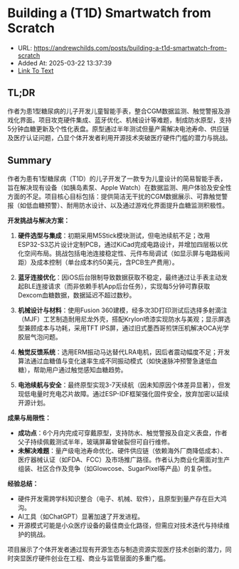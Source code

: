 # Building a (T1D) Smartwatch from Scratch
- URL: https://andrewchilds.com/posts/building-a-t1d-smartwatch-from-scratch
- Added At: 2025-03-22 13:37:39
- [Link To Text](2025-03-22-building-a-(t1d)-smartwatch-from-scratch_raw.md)

## TL;DR


作者为患1型糖尿病的儿子开发儿童智能手表，整合CGM数据监测、触觉警报及游戏化界面。项目攻克硬件集成、蓝牙优化、机械设计等难题，制成防水原型，支持5分钟血糖更新及个性化表盘。原型通过半年测试但量产需解决电池寿命、供应链及医疗认证问题，凸显个体开发者利用开源技术突破医疗硬件门槛的潜力与挑战。

## Summary


作者为患有1型糖尿病（T1D）的儿子开发了一款专为儿童设计的简易智能手表，旨在解决现有设备（如胰岛素泵、Apple Watch）在数据监测、用户体验及安全性方面的不足。项目核心目标包括：提供简洁无干扰的CGM数据展示、可靠触觉警报（如低血糖预警）、耐用防水设计、以及通过游戏化界面提升血糖监测积极性。

**开发挑战与解决方案：**
1. **硬件选型与集成**：初期采用M5Stick模块测试，但电池续航不足；改用ESP32-S3芯片设计定制PCB，通过KiCad完成电路设计，并增加四层板以优化空间布局。挑战包括电池连接稳定性、元件布局调试（如显示屏与电路板间距）及成本控制（单台成本约50美元，含PCB生产费用）。

2. **蓝牙连接优化**：因iOS后台限制导致数据获取不稳定，最终通过让手表主动发起BLE连接请求（而非依赖手机App后台任务），实现每5分钟可靠获取Dexcom血糖数据，数据延迟不超过数秒。

3. **机械设计与材料**：使用Fusion 360建模，经多次3D打印测试后选择多射滴注（MJF）工艺制造耐用尼龙外壳，搭配Krylon喷漆实现防水与美观；显示屏选型兼顾成本与功耗，采用TFT IPS屏，通过旧式墨西哥煎饼压机解决OCA光学胶层气泡问题。

4. **触觉反馈系统**：选用ERM振动马达替代LRA电机，因后者震动幅度不足；开发算法通过血糖值与变化速率生成不同振动模式（如快速脉冲预警急速低血糖），帮助用户通过触觉感知血糖趋势。

5. **电池续航与安全**：最终原型实现3-7天续航（因未知原因个体差异显著），但发现低电量时充电芯片故障。通过ESP-IDF框架强化固件安全，放弃加密以延续开源计划。

**成果与局限性：**
- **成功点**：6个月内完成可穿戴原型，支持防水、触觉警报及自定义表盘，作者父子持续佩戴测试半年，玻璃屏幕曾破裂但可自行维修。
- **未解决难题**：量产级电池寿命优化、硬件供应链（依赖海外厂商降低成本）、医疗器械认证（如FDA、FCC）及市场推广路径。作者认为商业化需面对生产组装、社区合作及竞争（如Glowcose、SugarPixel等产品）的复杂性。

**经验总结：**
- 硬件开发需跨学科知识整合（电子、机械、软件），且原型到量产存在巨大鸿沟。
- AI工具（如ChatGPT）显著加速了开发进程。
- 开源模式可能是小众医疗设备的最佳商业化路径，但需应对技术迭代与持续维护的挑战。

项目展示了个体开发者通过现有开源生态与制造资源实现医疗技术创新的潜力，同时突显医疗硬件创业在工程、商业与监管层面的多重门槛。
